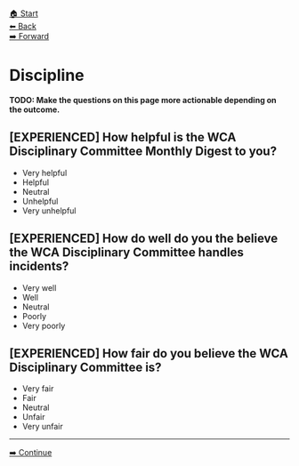 [🏠 Start](./index.md)  
[⬅ Back](./4-website.md)  
[️➡️ Forward](./6-regulations.md)

# Discipline

**TODO: Make the questions on this page more actionable depending on the outcome.**

## [EXPERIENCED] How helpful is the WCA Disciplinary Committee Monthly Digest to you?

- Very helpful
- Helpful
- Neutral
- Unhelpful
- Very unhelpful

## [EXPERIENCED] How do well do you the believe the WCA Disciplinary Committee handles incidents?

- Very well
- Well
- Neutral
- Poorly
- Very poorly

## [EXPERIENCED] How fair do you believe the WCA Disciplinary Committee is?

- Very fair
- Fair
- Neutral
- Unfair
- Very unfair

<hr>

[➡️ Continue](./6-regulations.md)
